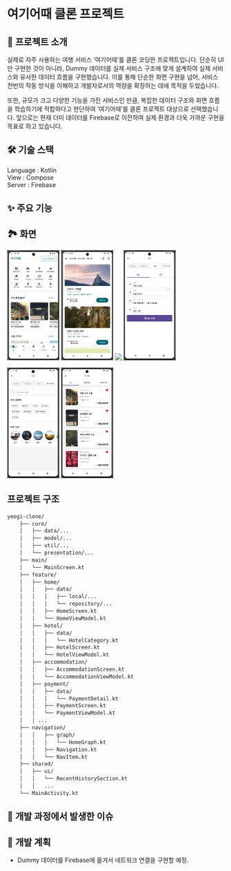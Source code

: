 # 여기어때 클론 프로젝트

## 📖 프로젝트 소개
실제로 자주 사용하는 여행 서비스 ‘여기어때’를 클론 코딩한 프로젝트입니다.
단순히 UI만 구현한 것이 아니라, Dummy 데이터를 실제 서비스 구조에 맞게 설계하여 실제 서비스와 유사한 데이터 흐름을 구현했습니다. 
이를 통해 단순한 화면 구현을 넘어, 서비스 전반의 작동 방식을 이해하고 개발자로서의 역량을 확장하는 데에 목적을 두었습니다.

또한, 규모가 크고 다양한 기능을 가진 서비스인 만큼, 복잡한 데이터 구조와 화면 흐름을 학습하기에 적합하다고 판단하여 ‘여기어때’를 클론 프로젝트 대상으로 선택했습니다. 
앞으로는 현재 더미 데이터를 Firebase로 이전하여 실제 환경과 더욱 가까운 구현을 목표로 하고 있습니다.

## 🛠 기술 스택
Language : Kotlin <br>
View : Compose <br>
Server : Firebase <br>

## ✨ 주요 기능

## 🏞️ 화면
<p>
  <img src="./images/yeogi-1.gif" width="24%">
  <img src="./images/yeogi-2.gif" width="24%">
  <img src="./images/yeogi-3.gif" width="24%">
  <img src="./images/yeogi-4.png" width="24%">
</p>
<p>
  <img src="./images/yeogi-5.png" width="24%">
  <img src="./images/yeogi-6.png" width="24%">
</p>

## 프로젝트 구조
```markdown
yeogi-clone/
    ├── core/
    │   ├── data/...
    │   ├── model/...
    │   ├── util/...
    │   └── presentation/...
    ├── main/
    │   └── MainScreen.kt
    ├── feature/
    │   ├── home/
    │   │   ├── data/
    │   │   │   ├── local/...
    │   │   │   └── repository/...
    │   │   ├── HomeScreen.kt
    │   │   └── HomeViewModel.kt
    │   ├── hotel/
    │   │   ├── data/
    │   │   │   └── HotelCategory.kt
    │   │   ├── HotelScreen.kt
    │   │   └── HotelViewModel.kt
    │   ├── accommodation/
    │   │   ├── AccommodationScreen.kt
    │   │   └── AccommodationViewModel.kt
    │   ├── payment/
    │   │   ├── data/
    │   │   │   └── PaymentDetail.kt
    │   │   ├── PaymentScreen.kt
    │   │   └── PaymentViewModel.kt
    │   │ ...
    ├── navigation/
    │   │   ├── graph/
    │   │   │   └── HomeGraph.kt
    │   │   ├── Navigation.kt
    │   │   └── NavItem.kt
    ├── shared/
    │   ├── ui/
    │   │   └── RecentHistorySection.kt
    │   │   ...
    └── MainActivity.kt
```

## 👀 개발 과정에서 발생한 이슈

## 🎯 개발 계획
- Dummy 데이터를 Firebase에 옮겨서 네트워크 연결을 구현할 예정.
